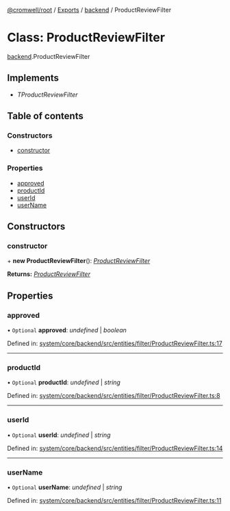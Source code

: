 [@cromwell/root](../README.md) / [Exports](../modules.md) / [backend](../modules/backend.md) / ProductReviewFilter

# Class: ProductReviewFilter

[backend](../modules/backend.md).ProductReviewFilter

## Implements

* *TProductReviewFilter*

## Table of contents

### Constructors

- [constructor](backend.productreviewfilter.md#constructor)

### Properties

- [approved](backend.productreviewfilter.md#approved)
- [productId](backend.productreviewfilter.md#productid)
- [userId](backend.productreviewfilter.md#userid)
- [userName](backend.productreviewfilter.md#username)

## Constructors

### constructor

\+ **new ProductReviewFilter**(): [*ProductReviewFilter*](backend.productreviewfilter.md)

**Returns:** [*ProductReviewFilter*](backend.productreviewfilter.md)

## Properties

### approved

• `Optional` **approved**: *undefined* \| *boolean*

Defined in: [system/core/backend/src/entities/filter/ProductReviewFilter.ts:17](https://github.com/CromwellCMS/Cromwell/blob/b0001b2/system/core/backend/src/entities/filter/ProductReviewFilter.ts#L17)

___

### productId

• `Optional` **productId**: *undefined* \| *string*

Defined in: [system/core/backend/src/entities/filter/ProductReviewFilter.ts:8](https://github.com/CromwellCMS/Cromwell/blob/b0001b2/system/core/backend/src/entities/filter/ProductReviewFilter.ts#L8)

___

### userId

• `Optional` **userId**: *undefined* \| *string*

Defined in: [system/core/backend/src/entities/filter/ProductReviewFilter.ts:14](https://github.com/CromwellCMS/Cromwell/blob/b0001b2/system/core/backend/src/entities/filter/ProductReviewFilter.ts#L14)

___

### userName

• `Optional` **userName**: *undefined* \| *string*

Defined in: [system/core/backend/src/entities/filter/ProductReviewFilter.ts:11](https://github.com/CromwellCMS/Cromwell/blob/b0001b2/system/core/backend/src/entities/filter/ProductReviewFilter.ts#L11)
